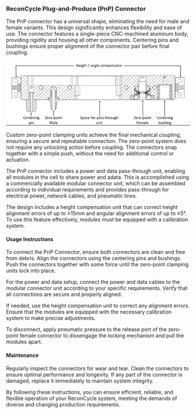 
### ReconCycle Plug-and-Produce (PnP) Connector 

The PnP connector has a universal shape, eliminating the need for male and female variants. This design significantly enhances flexibility and ease of use. The connector features a single-piece CNC-machined aluminum body, providing rigidity and housing all other components. Centering pins and bushings ensure proper alignment of the connector pair before final coupling.

![PNP section](figures_module/pnp_section.png)

Custom zero-point clamping units achieve the final mechanical coupling, ensuring a secure and repeatable connection. The zero-point system does not require any unlocking action before coupling. The connectors snap together with a simple push, without the need for additional control or actuation.

The PnP connector includes a power and data pass-through unit, enabling all modules in the cell to share power and adata. This is accomplished using a commercially available modular connector unit, which can be assembled according to individual requirements and provides pass-through for electrical power, network cables, and pneumatic lines.

The design includes a height compensation unit that can correct height alignment errors of up to ±15mm and angular alignment errors of up to ±5°. To use this feature effectively, modules must be equipped with a calibration system.

#### Usage Instructions
To connect the PnP Connector, ensure both connectors are clean and free from debris. Align the connectors using the centering pins and bushings. Push the connectors together with some force until the zero-point clamping units lock into place.

For the power and data setup, connect the power and data cables to the modular connector unit according to your specific requirements. Verify that all connections are secure and properly aligned.

If needed, use the height compensation unit to correct any alignment errors. Ensure that the modules are equipped with the necessary calibration system to make precise adjustments.

To disconnect, apply pneumatic pressure to the release port of the zero-point female connector to dissengage the locking mechanism and pull the modules apart.

#### Maintenance
Regularly inspect the connectors for wear and tear. Clean the connectors to ensure optimal performance and longevity. If any part of the connector is damaged, replace it immediately to maintain system integrity.

By following these instructions, you can ensure efficient, reliable, and flexible operation of your ReconCycle system, meeting the demands of diverse and changing production requirements.
